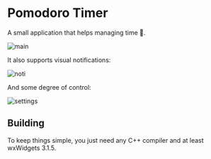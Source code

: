 # Pomodoro Timer
A small application that helps managing time :tomato:.

![main](https://i.imgur.com/6XWwORV.jpeg)

It also supports visual notifications:

![noti](https://i.imgur.com/YDNREI5.jpeg)

And some degree of control:

![settings](https://i.imgur.com/aN4XKO7.jpeg)

## Building

To keep things simple, you just need any C++ compiler and at least wxWidgets 3.1.5.
